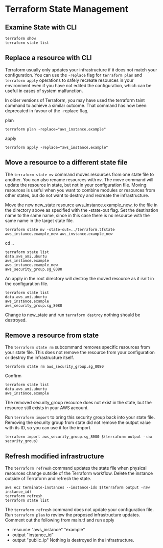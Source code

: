 # Terraform State Management

## Examine State with CLI
```
terraform show
terraform state list
```
## Replace a resource with CLI
Terraform usually only updates your infrastructure if it does not match your configuration. You can use the `-replace` flag for `terraform plan` and `terraform apply` operations to safely recreate resources in your environment even if you have not edited the configuration, which can be useful in cases of system malfunction.

In older versions of Terraform, you may have used the terraform taint command to achieve a similar outcome. That command has now been deprecated in favour of the -replace flag,

plan
```
terraform plan -replace="aws_instance.example"
```
apply
```
terraform apply -replace="aws_instance.example"
```

## Move a resource to a different state file
The `terraform state mv` command moves resources from one state file to another. You can also rename resources with `mv`. The move command will update the resource in state, but not in your configuration file. Moving resources is useful when you want to combine modules or resources from other states, but do not want to destroy and recreate the infrastructure.

Move the new new_state resource aws_instance.example_new, to the file in the directory above as specified with the -state-out flag. Set the destination name to the same name, since in this case there is no resource with the same name in the target state file.

```
terraform state mv -state-out=../terraform.tfstate aws_instance.example_new aws_instance.example_new
```

cd ..

```
terraform state list
data.aws_ami.ubuntu
aws_instance.example
aws_instance.example_new
aws_security_group.sg_8080
```
An apply in the root directory will destroy the moved resource as it isn't in the configuration file.
```
terraform state list
data.aws_ami.ubuntu
aws_instance.example
aws_security_group.sg_8080
```
Change to new_state and run `terraform destroy` nothing should be destroyed.

## Remove a resource from state

The `terraform state rm` subcommand removes specific resources from your state file. This does not remove the resource from your configuration or destroy the infrastructure itself.

```
terraform state rm aws_security_group.sg_8080
```
Confirm
```
terraform state list
data.aws_ami.ubuntu
aws_instance.example
```
The removed security_group resource does not exist in the state, but the resource still exists in your AWS account.

Run `terraform import` to bring this security group back into your state file. Removing the security group from state did not remove the output value with its ID, so you can use it for the import.

```
terraform import aws_security_group.sg_8080 $(terraform output -raw security_group)
```

## Refresh modified infrastructure

The `terraform refresh` command updates the state file when physical resources change outside of the Terraform workflow. Delete the instance outside of Terraform and refresh the state.
```
aws ec2 terminate-instances --instance-ids $(terraform output -raw instance_id)
terraform refresh
terraform state list
```
The `terraform refresh` command does not update your configuration file. Run `terraform plan` to review the proposed infrastructure updates. Comment out the following from main.tf and run apply
* resource "aws_instance" "example"
* output "instance_id"
* output "public_ip"
Nothing is destroyed in the infrastructure.
